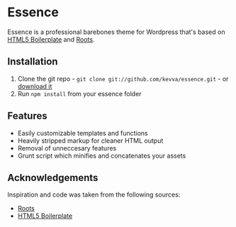 # Essence

Essence is a professional barebones theme for Wordpress that's based on
[HTML5 Boilerplate](http://www.html5boilerplate.com/) and [Roots](http://www.rootstheme.com/).

## Installation

1. Clone the git repo - `git clone git://github.com/kevva/essence.git` - or [download it](https://github.com/kevva/essence/zipball/master)
2. Run `npm install` from your essence folder

## Features

* Easily customizable templates and functions
* Heavily stripped markup for cleaner HTML output
* Removal of unneccesary features
* Grunt script which minifies and concatenates your assets

## Acknowledgements

Inspiration and code was taken from the following sources:

* [Roots](https://github.com/retlehs/roots)
* [HTML5 Boilerplate](https://github.com/h5bp/html5boilerplate)
